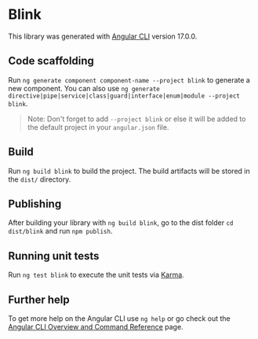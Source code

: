 # Blink

This library was generated with [Angular CLI](https://github.com/angular/angular-cli) version 17.0.0.

## Code scaffolding

Run `ng generate component component-name --project blink` to generate a new component. You can also use `ng generate directive|pipe|service|class|guard|interface|enum|module --project blink`.
> Note: Don't forget to add `--project blink` or else it will be added to the default project in your `angular.json` file. 

## Build

Run `ng build blink` to build the project. The build artifacts will be stored in the `dist/` directory.

## Publishing

After building your library with `ng build blink`, go to the dist folder `cd dist/blink` and run `npm publish`.

## Running unit tests

Run `ng test blink` to execute the unit tests via [Karma](https://karma-runner.github.io).

## Further help

To get more help on the Angular CLI use `ng help` or go check out the [Angular CLI Overview and Command Reference](https://angular.io/cli) page.
